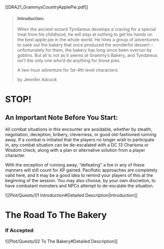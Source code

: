 [[DRA21_GrammysCountryApplePie.pdf]]

> #### Introduction: 
> When the ancient wizard Tyndareus develops a craving for a special treat from his childhood, he will stop at nothing to get his hands on the best apple pie in the whole world. He hires a group of adventurers to seek out the bakery that once produced the wonderful dessert – unfortunately for them, the bakery has long since been overrun by goblins. But all is not as it seems at Grammy’s Bakery, and Tyndareus isn’t the only one who’d do anything for those pies. 
> 
> A two-hour adventure for 1st-4th level characters.
> 
> by Jennifer Adcock

# STOP! 

## An Important Note Before You Start:

All combat situations in this encounter are avoidable, whether by stealth, negotiation, deception, bribery, cleverness, or good old-fashioned running away. If a combat is initiated that the players no longer wish to participate in, any combat situation can be de-escalated with a DC 13 Charisma or Wisdom check, along with a plan or alternative solution from a player character. 

With the exception of running away, “defeating” a foe in any of these manners will still count for XP gained. Pacifistic approaches are completely valid here, and it may be a good idea to remind your players of this at the beginning of the session. You may also choose, by your own discretion, to have combatant monsters and NPCs attempt to de-escalate the situation.

![[Plot/Quests/01 Introduction#Detailed Description|Introduction]]

# The Road To The Bakery
### If Accepted

![[Plot/Quests/02 To The Bakery#Detailed Description]]
